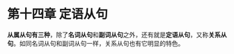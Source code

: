 # 第十四章 定语从句

<b>从属从句有三种</b>，除了**名词从句**和**副词从句**之外，还有就是**定语从句**，又称**关系从句**。如同名词从句和副词从句一样，关系从句也有它明显的特色。